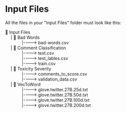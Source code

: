 # Input Files

All the files in your "Input Files" folder must look like this: 

📁 Input Files
<br>&emsp; | 📂 Bad Words
<br>&emsp; &emsp; &emsp; |----> bad-words.csv
<br>&emsp; | 📂 Comment Classification
<br>&emsp; &emsp; &emsp; |----> test.csv
<br>&emsp; &emsp; &emsp; |----> test_lables.csv
<br>&emsp; &emsp; &emsp; |----> train.csv
<br>&emsp; | 📂 Toxicity Severity
<br>&emsp; &emsp; &emsp; |----> comments_to_score.csv
<br>&emsp; &emsp; &emsp; |----> validation_data.csv
<br>&emsp; | 📂 VecToWord
<br>&emsp; &emsp; &emsp; |----> glove.twitter.27B.25d.txt
<br>&emsp; &emsp; &emsp; |----> glove.twitter.27B.50d.txt
<br>&emsp; &emsp; &emsp; |----> glove.twitter.27B.100d.txt
<br>&emsp; &emsp; &emsp; |----> glove.twitter.27B.200d.txt
